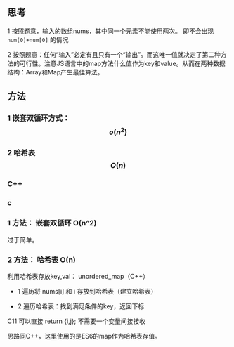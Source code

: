## 思考

1 按照题意，输入的数组nums，其中同一个元素不能使用两次。 即不会出现`num[0]+num[0]` 的情况

2 按照题意：任何“输入”必定有且只有一个“输出”。而这唯一值就决定了第二种方法的可行性。注意JS语言中的map方法什么值作为key和value。从而在两种数据结构：Array和Map产生最佳算法。

## 方法

### 1 嵌套双循环方式：$$o(n^2)$$



### 2 哈希表 $$O(n)$$



### C++



### c



### 1 方法： 嵌套双循环  O(n^2)

过于简单。

### 2 方法： 哈希表 O(n)

利用哈希表存放key,val： unordered_map（C++）

- 1 遍历将 nums[i] 和 i 存放到哈希表（建立哈希表）

- 2 遍历哈希表：找到满足条件的key，返回下标


C11 可以直接 return {i,j}; 不需要一个变量间接接收



思路同C++，这里使用的是ES6的map作为哈希表存值。



